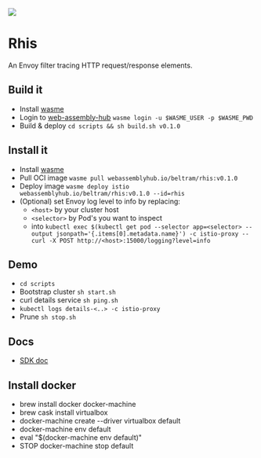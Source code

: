 <img src="https://img.shields.io/badge/version-0.1.0-brightgreen.svg" />

# Rhis

An Envoy filter tracing HTTP request/response elements.

## Build it

* Install [wasme](https://docs.solo.io/web-assembly-hub/latest/tutorial_code/getting_started/)
* Login to [web-assembly-hub](https://webassemblyhub.io/) `wasme login -u $WASME_USER -p $WASME_PWD`
* Build & deploy `cd scripts && sh build.sh v0.1.0`

## Install it
* Install [wasme](https://docs.solo.io/web-assembly-hub/latest/tutorial_code/getting_started/)
* Pull OCI image `wasme pull webassemblyhub.io/beltram/rhis:v0.1.0`
* Deploy image `wasme deploy istio webassemblyhub.io/beltram/rhis:v0.1.0 --id=rhis`
* (Optional) set Envoy log level to info by replacing:
  * `<host>` by your cluster host
  * `<selector>` by Pod's you want to inspect
  * into `kubectl exec $(kubectl get pod --selector app=<selector> --output jsonpath='{.items[0].metadata.name}') -c istio-proxy -- curl -X POST http://<host>:15000/logging?level=info`
    
## Demo
* `cd scripts`
* Bootstrap cluster `sh start.sh`
* curl details service `sh ping.sh`
* `kubectl logs details-<..> -c istio-proxy`
* Prune `sh stop.sh`

## Docs

* [SDK doc](https://github.com/proxy-wasm/proxy-wasm-cpp-sdk/blob/master/docs/wasm_filter.md)

## Install docker

* brew install docker docker-machine
* brew cask install virtualbox
* docker-machine create --driver virtualbox default
* docker-machine env default
* eval "$(docker-machine env default)"
* STOP docker-machine stop default